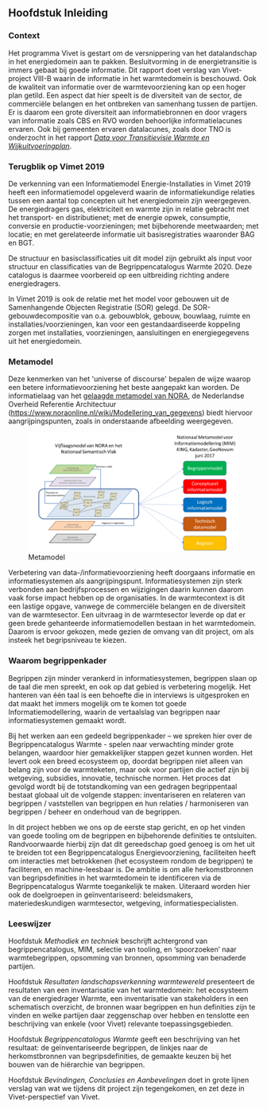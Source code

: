 Hoofdstuk Inleiding
-------------------

### Context
Het programma Vivet is gestart om de versnippering van het datalandschap in het energiedomein aan te pakken. Besluitvorming in de energietransitie is immers gebaat bij goede informatie. Dit rapport doet verslag van Vivet-project VIII-B waarin de informatie in het warmtedomein is beschouwd. Ook de kwaliteit van informatie over de warmtevoorziening kan op een hoger plan getild. Een aspect dat hier speelt is de diversiteit van de sector, de commerciële belangen en het ontbreken van samenhang tussen de partijen. Er is daarom een grote diversiteit aan informatiebronnen en door vragers van informatie zoals CBS en RVO worden behoorlijke informatielacunes ervaren. Ook bij gemeenten ervaren datalacunes, zoals door TNO is onderzocht in het rapport [*Data voor Transitievisie Warmte en Wijkuitvoeringplan*](https://aardgasvrijewijken.nl/documenten/handlerdownloadfiles.ashx?idnv=1701562). 

### Terugblik op Vimet 2019
De verkenning van een Informatiemodel Energie-Installaties in Vimet 2019 heeft een informatiemodel opgeleverd waarin de informatiekundige relaties tussen een aantal top concepten uit het energiedomein zijn weergegeven. De energiedragers gas, elektriciteit en warmte zijn in relatie gebracht met het transport- en distributienet; met de energie opwek, consumptie, conversie en productie-voorzieningen; met bijbehorende meetwaarden; met locatie; en met gerelateerde informatie uit basisregistraties waaronder BAG en BGT.

De structuur en basisclassificaties uit dit model zijn gebruikt als input voor structuur en classificaties van de Begrippencatalogus Warmte 2020. Deze catalogus is daarmee voorbereid op een uitbreiding richting andere energiedragers.

In Vimet 2019 is ook de relatie met het model voor gebouwen uit de Samenhangende Objecten Registratie (SOR) gelegd. De SOR-gebouwdecompositie van o.a. gebouwblok, gebouw, bouwlaag, ruimte en installaties/voorzieningen, kan voor een gestandaardiseerde koppeling zorgen met installaties, voorzieningen, aansluitingen en energiegegevens uit het energiedomein. 

### Metamodel
Deze kenmerken van het 'universe of discourse' bepalen de wijze waarop een betere informatievoorziening het beste aangepakt kan worden. De informatielaag van het [gelaagde metamodel van NORA](https://www.noraonline.nl/wiki/Vijflaagsmodel), de Nederlandse Overheid Referentie Architectuur (https://www.noraonline.nl/wiki/Modellering_van_gegevens) biedt hiervoor aangrijpingspunten, zoals in onderstaande afbeelding weergegeven. 

<figure id="Metamodel">
<img src="media/Lagen_Nationaal_Metamodel.png" alt="">
<figcaption>Metamodel</figcaption>
</figure>

Verbetering van data-/informatievoorziening heeft doorgaans informatie en informatiesystemen als aangrijpingspunt. Informatiesystemen zijn sterk verbonden aan bedrijfsprocessen en wijzigingen daarin kunnen daarom vaak forse impact hebben op de organisaties. In de warmtecontext is dit een lastige opgave, vanwege de commerciële belangen en de diversiteit van de warmtesector. Een uitvraag in de warmtesector leverde op dat er geen brede gehanteerde informatiemodellen bestaan in het warmtedomein. Daarom is ervoor gekozen, mede gezien de omvang van dit project,  om als insteek het begripsniveau te kiezen. 

### Waarom begrippenkader
Begrippen zijn minder verankerd in informatiesystemen, begrippen slaan op de taal die men spreekt, en ook op dat gebied is verbetering mogelijk. Het hanteren van één taal is een behoefte die in interviews is uitgesproken en dat maakt het immers mogelijk om te komen tot goede Informatiemodellering, waarin de vertaalslag van begrippen naar informatiesystemen gemaakt wordt. 

Bij het werken aan een gedeeld begrippenkader – we spreken hier over de Begrippencatalogus Warmte - spelen naar verwachting minder grote belangen, waardoor hier gemakkelijker stappen gezet kunnen worden. Het levert ook een breed ecosysteem op, doordat begrippen niet alleen van belang zijn voor de warmteketen, maar ook voor partijen die actief zijn bij wetgeving, subsidies, innovatie, technische normen. 
Het proces dat gevolgd wordt bij de totstandkoming van een gedragen begrippentaal bestaat globaal uit de volgende stappen: inventariseren en relateren van begrippen / vaststellen van begrippen en hun relaties / harmoniseren van begrippen / beheer en onderhoud van de begrippen. 

In dit project hebben we ons op de eerste stap gericht, en op het vinden van goede tooling om de begrippen en bijbehorende definities te ontsluiten. Randvoorwaarde hierbij zijn dat dit gereedschap goed genoeg is om het uit te breiden tot een Begrippencatalogus Energievoorziening, faciliteiten heeft om interacties met betrokkenen (het ecosysteem rondom de begrippen) te faciliteren, en machine-leesbaar is. 
De ambitie is om alle herkomstbronnen van begripsdefinities in het warmtedomein te identificeren via de Begrippencatalogus Warmte toegankelijk te maken. Uiteraard worden hier ook de doelgroepen in geïnventariseerd: beleidsmakers, materiedeskundigen warmtesector, wetgeving, informatiespecialisten.  

### Leeswijzer

Hoofdstuk *Methodiek en techniek* beschrijft achtergrond van begrippencatalogus,
MIM, selectie van tooling, en ‘spoorzoeken’ naar warmtebegrippen, opsomming van
bronnen, opsomming van benaderde partijen.

Hoofdstuk *Resultaten landschapsverkenning warmtewereld* presenteert de resultaten van een inventarisatie van het warmtedomein: het ecosysteem van de energiedrager Warmte, een inventarisatie van stakeholders in een schematisch overzicht, de bronnen waar begrippen en hun definities zijn te vinden en welke partijen daar zeggenschap over hebben en tenslotte een beschrijving van enkele (voor Vivet) relevante toepassingsgebieden. 

Hoofdstuk *Begrippencatalogus Warmte* geeft een beschrijving van het resultaat: de
geïnventariseerde begrippen, de linkjes naar de herkomstbronnen van
begripsdefinities, de gemaakte keuzen bij het bouwen van de hiërarchie van
begrippen.

Hoofdstuk *Bevindingen, Conclusies en Aanbevelingen* doet in grote lijnen verslag van wat we tijdens dit
project zijn tegengekomen, en zet deze in Vivet-perspectief van Vivet.
